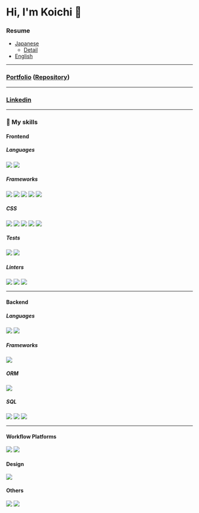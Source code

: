 # Hi, I'm Koichi 👋

### Resume
- [Japanese](https://github.com/kupuma-ru21/kupuma-ru21/blob/main/resume_japanese.pdf)
  - [Detail](https://github.com/kupuma-ru21/kupuma-ru21/blob/main/RESUME_DRAFT.md)
- [English](https://github.com/kupuma-ru21/kupuma-ru21/blob/main/resume_english.pdf)

---

### [Portfolio](https://kupuma-ru21.com) ([Repository](https://github.com/kupuma-ru21/portfolio))

---

### [Linkedin](https://www.linkedin.com/in/koichi-kimura-06ba14259/)

---

### 🚀 My skills

#### Frontend

##### Languages

![](https://img.shields.io/badge/TypeScript-007ACC?style=for-the-badge&logo=typescript&logoColor=white)
![](https://img.shields.io/badge/JavaScript-F7DF1E?style=for-the-badge&logo=javascript&logoColor=black)

##### Frameworks

![](https://img.shields.io/badge/React-20232A?style=for-the-badge&logo=react&logoColor=61DAFB)
![](https://img.shields.io/badge/remix-%23000.svg?style=for-the-badge&logo=remix&logoColor=white)
![](https://img.shields.io/badge/next.js-000000?style=for-the-badge&logo=nextdotjs&logoColor=white)
![](https://img.shields.io/badge/React_Router-CA4245?style=for-the-badge&logo=react-router&logoColor=white)
![](https://img.shields.io/badge/Vue.js-35495E?style=for-the-badge&logo=vue.js&logoColor=4FC08D)

##### CSS

![](https://shields.io/badge/chakra--ui-black?logo=chakraui&style=for-the-badge)
![](https://img.shields.io/badge/styled--components-DB7093?style=for-the-badge&logo=styled-components&logoColor=white)
![](https://img.shields.io/badge/Material--UI-0081CB?style=for-the-badge&logo=material-ui&logoColor=white)
![](https://img.shields.io/badge/Sass-CC6699?style=for-the-badge&logo=sass&logoColor=white)
![](https://img.shields.io/badge/Bootstrap-563D7C?style=for-the-badge&logo=bootstrap&logoColor=white)

##### Tests

![](https://img.shields.io/badge/Jest-323330?style=for-the-badge&logo=Jest&logoColor=white)
![](https://img.shields.io/badge/testing%20library-323330?style=for-the-badge&logo=testing-library&logoColor=red)

##### Linters

![](https://img.shields.io/badge/eslint-3A33D1?style=for-the-badge&logo=eslint&logoColor=white)
![](https://img.shields.io/badge/prettier-1A2C34?style=for-the-badge&logo=prettier&logoColor=F7BA3E)
![](https://img.shields.io/badge/stylelint-000?style=for-the-badge&logo=stylelint&logoColor=white)

---

#### Backend

##### Languages

![](https://img.shields.io/badge/Go-00ADD8?style=for-the-badge&logo=go&logoColor=white)
![](https://img.shields.io/badge/node.js-339933?style=for-the-badge&logo=Node.js&logoColor=white)

##### Frameworks

![](https://img.shields.io/badge/Express%20js-000000?style=for-the-badge&logo=express&logoColor=white)

##### ORM

![](https://img.shields.io/badge/Prisma-3982CE?style=for-the-badge&logo=Prisma&logoColor=white)


##### SQL

![](https://img.shields.io/badge/MySQL-4479A1?style=for-the-badge&logo=mysql&logoColor=white)
![](https://img.shields.io/badge/postgresql-4169e1?style=for-the-badge&logo=postgresql&logoColor=white)
![](https://img.shields.io/badge/-MongoDB-13aa52?style=for-the-badge&logo=mongodb&logoColor=white)


---

#### Workflow Platforms

![](https://img.shields.io/badge/Jira-0052CC?style=for-the-badge&logo=Jira&logoColor=white)
![](https://img.shields.io/badge/Notion-000000?style=for-the-badge&logo=notion&logoColor=white)

#### Design

![](https://img.shields.io/badge/Figma-F24E1E?style=for-the-badge&logo=figma&logoColor=white)

#### Others

![](https://img.shields.io/badge/Apollo%20GraphQL-311C87?style=for-the-badge&logo=apollographql&logoColor=white)
![](https://img.shields.io/badge/-Google%20Cloud%20Platform-4285F4?style=flat&logo=google%20cloud&logoColor=white)

<!--
Ref: https://ileriayo.github.io/markdown-badges/
-->
